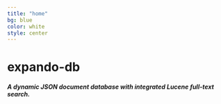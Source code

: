 ```yaml
---
title: "home"
bg: blue
color: white
style: center
---
```




<span class="fa-stack subtlecircle" style="font-size:100px; background:rgba(0,0,200,0.1)">
  <i class="fa fa-circle fa-stack-2x text-white"></i>
  <i class="fa fa-database fa-stack-1x text-blue"></i>
</span>

# **expando-db**

##### **A dynamic JSON document database with integrated Lucene full-text search.**
